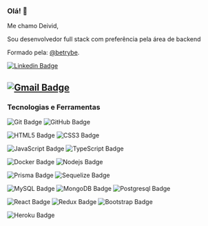 
### Olá! 👋

Me chamo Deivid,

Sou desenvolvedor full stack com preferência pela área de backend

Formado pela: [@betrybe](https://github.com/betrybe).


[![Linkedin Badge](https://img.shields.io/badge/linkedin-%230077B5.svg?&style=for-the-badge&logo=linkedin&logoColor=white&link=https://www.linkedin.com/in/deivid-borges/)](https://www.linkedin.com/in/deivid-borges/)

[![Gmail  Badge](https://img.shields.io/badge/-deividdeveloper22@gmail.com-c14438?style=flat-square&logo=Gmail&logoColor=white&link=mailto:deividdeveloper22@gmail.com)](mailto:deividdeveloper22@gmail.com)
---
### Tecnologias e Ferramentas 

![Git Badge](https://img.shields.io/badge/-Git-black?style=flat-square&logo=git)
![GitHub Badge](https://img.shields.io/badge/-GitHub-black?style=flat-square&logo=github)

![HTML5 Badge](https://img.shields.io/badge/-HTML5-black?style=flat-square&logo=html5&logoColor=white)
![CSS3 Badge](https://img.shields.io/badge/-CSS3-black?style=flat-square&logo=css3)

![JavaScript Badge](https://img.shields.io/badge/-JavaScript-black?style=flat-square&logo=javascript)
![TypeScript Badge](https://img.shields.io/badge/-TypeScript-black?style=flat-square&logo=typescript)

![Docker Badge](https://img.shields.io/badge/-Docker-black?style=flat-square&logo=docker)
![Nodejs Badge](https://img.shields.io/badge/-Nodejs-black?style=flat-square&logo=Node.js)

![Prisma Badge](https://img.shields.io/badge/-Prisma-black?style=flat-square&logo=prisma)
![Sequelize Badge](https://img.shields.io/badge/-Sequelize-black?style=flat-square&logo=sequelize)

![MySQL Badge](https://img.shields.io/badge/-MySQL-black?style=flat-square&logo=mysql)
![MongoDB Badge](https://img.shields.io/badge/-Mongodb-black?style=flat-square&logo=mongodb)
![Postgresql Badge](https://img.shields.io/badge/-Postgresql-black?style=flat-square&logo=postgresql)

![React Badge](https://img.shields.io/badge/-React-black?style=flat-square&logo=react)
![Redux Badge](https://img.shields.io/badge/-Redux-black?style=flat-square&logo=redux)
![Bootstrap Badge](https://img.shields.io/badge/-Bootstrap-black?style=flat-square&logo=bootstrap)

![Heroku Badge](https://img.shields.io/badge/-Heroku-black?style=flat-square&logo=heroku)


